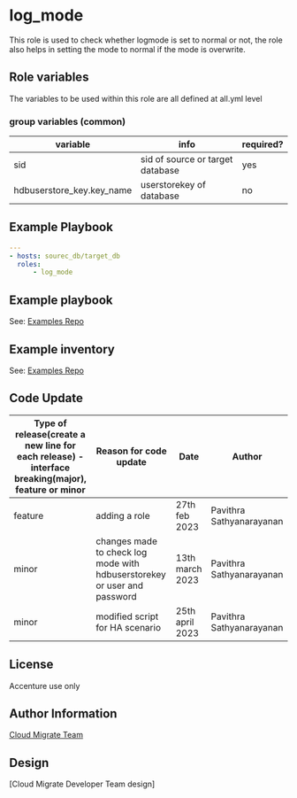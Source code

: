 # log_mode
This role is used to check whether logmode is set to normal or not, the role also helps in setting the mode to normal if the mode is overwrite.

## Role variables
The variables to be used within this role are all defined at all.yml level

### group variables (common)
|variable|info|required?|
|---|---|---|
|sid|sid of source or target database|yes|
|hdbuserstore_key.key_name|userstorekey of database|no|

## Example Playbook
```yaml
---
- hosts: sourec_db/target_db
  roles:
      - log_mode
```

## Example playbook
See: [Examples Repo](https://innersource.accenture.com/projects/IASC/repos/examples-sap-migration/browse/sc02_standard_hsr_migration_sourcesid_targetsid/ansible/playbooks/05_1_hsr_migration_source.yml)

## Example inventory
See: [Examples Repo](https://innersource.accenture.com/projects/IASC/repos/examples-sap-migration/browse/sc02_standard_hsr_migration_sourcesid_targetsid/ansible/inventory)

## Code Update

|Type of release(create a new line for each release) - interface breaking(major), feature or minor |Reason for code update|Date|Author|
|---|---|---|---|
|feature|adding a role|27th feb 2023|Pavithra Sathyanarayanan|
|minor|changes made to check log mode with hdbuserstorekey or user and password|13th march 2023|Pavithra Sathyanarayanan|
|minor|modified script for HA scenario|25th april 2023|Pavithra Sathyanarayanan|

## License
Accenture use only

## Author Information
[Cloud Migrate Team](https://alm.accenture.com/wiki/display/IACHSTBU/SAP+Cloud+Migrate)

## Design
[Cloud Migrate Developer Team design]